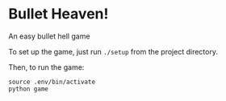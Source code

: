 # Bullet Heaven!

An easy bullet hell game

To set up the game, just run `./setup` from the project directory.

Then, to run the game:
```
source .env/bin/activate
python game
```
